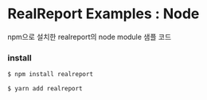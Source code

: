 # RealReport Examples : Node

npm으로 설치한 realreport의 node module 샘플 코드

### install

```bash
$ npm install realreport
```

```bash
$ yarn add realreport
```